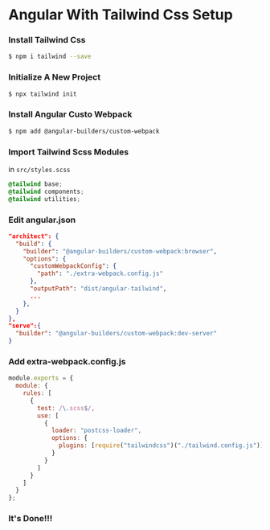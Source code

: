# Angular With Tailwind Css Setup

### Install Tailwind Css
```bash
$ npm i tailwind --save
```

###  Initialize A New Project
```bash
$ npx tailwind init
```

### Install Angular Custo Webpack
```bash
$ npm add @angular-builders/custom-webpack
```

### Import Tailwind Scss Modules
in `src/styles.scss`
```scss
@tailwind base;
@tailwind components;
@tailwind utilities;
```

### Edit angular.json
```json
"architect": {
  "build": {
    "builder": "@angular-builders/custom-webpack:browser",
    "options": {
      "customWebpackConfig": {
        "path": "./extra-webpack.config.js"
      },
      "outputPath": "dist/angular-tailwind",
      ...
    },
  }
},
"serve":{
  "builder": "@angular-builders/custom-webpack:dev-server"
}
```

### Add extra-webpack.config.js
```js
module.exports = {
  module: {
    rules: [
      {
        test: /\.scss$/,
        use: [
          {
            loader: "postcss-loader",
            options: {
              plugins: [require("tailwindcss")("./tailwind.config.js")]
            }
          }
        ]
      }
    ]
  }
};
```

### It's Done!!!

